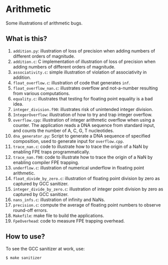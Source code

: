 # Arithmetic
Some illustrations of arithmetic bugs.

## What is this?
1. `addition.py`: illustration of loss of precision when adding numbers
    of different orders of magnitude.
1. `addition.c`: C implementation of illustration of loss of precision
    when adding numbers of different orders of magnitude.
1. `associativity.c`: simple illustration of violation of associativity in
    addition.
1. `float_overflow.c`: illustration of code that generates `inf`.
1. `float_overflow_nan.c`: illustrates overflow and not-a-number resulting
    from various computations.
1. `equality.c`: illustrates that testing for floating point equality is
    a bad idea.
1. `integer_division.f90`: illustrates risk of unintended integer division.
1. `IntegerOverflow`: illustration of how to try and trap integer overflow.
1. `overflow.cpp`: illustration of integer arithmetic overflow when using a
    counter. The application reads a DNA sequence from standard input,
    and counts the number of A, C, G, T nucleotides.
1. `dna_generator.py`: Script to generate a DNA sequence of specified
    composition, used to generate input for `overflow.cpp`.
1. `trace_nan.c`: code to illustrate how to trace the origin of a NaN
    by enabling FPE traps programmatically.
1. `trace_nan.f90`: code to illustrate how to trace the origin of a NaN
    by enabling compiler FPE trapping.
1. `underflow.c`: illustration of numerical underflow in floating point
    arithmetic.
1. `float_divide_by_zero.c`: illustration of floating point division by
    zero as captured by GCC sanitizer.
1. `integer_divide_by_zero.c`: illustration of integer point division by
    zero as captured by GCC sanitizer.
1. `nans_infs.c`: illustration of infinity and NaNs.
1. `precision.c`: compute the average of floating point numbers to observe
   round-off errors.
1. `Makefile`: make file to build the applications.
1. `FpeOverhead`: code to measure FPE trapping overhead.

## How to use?
To see the GCC sanitizer at work, use:
```bash
$ make sanitizer
```
